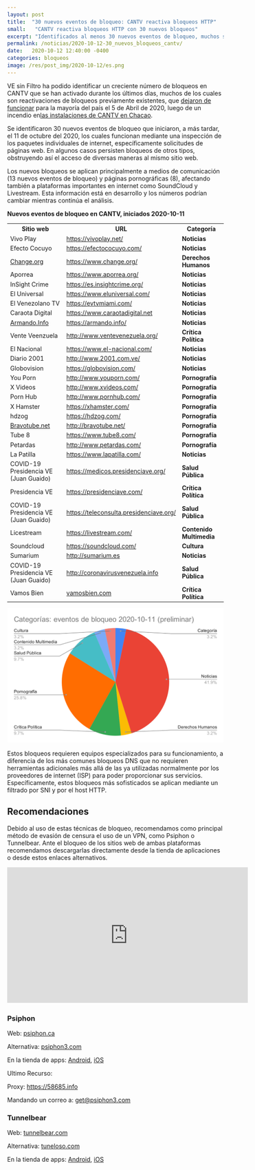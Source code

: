 ```yaml
---
layout: post
title:  "30 nuevos eventos de bloqueo: CANTV reactiva bloqueos HTTP"
small:   "CANTV reactiva bloqueos HTTP con 30 nuevos bloqueos"
excerpt: "Identificados al menos 30 nuevos eventos de bloqueo, muchos son bloqueos que dejaron de funiconar en abril luego de incendio en instalación de CANTV"
permalink: /noticias/2020-10-12-30_nuevos_bloqueos_cantv/
date:   2020-10-12 12:40:00 -0400
categories: bloqueos
image: /res/post_img/2020-10-12/es.png
---
```


VE sin Filtro ha podido identificar un creciente número de bloqueos en CANTV que se han activado durante los últimos días, muchos de los cuales son reactivaciones de bloqueos previamente existentes, que [dejaron de funcionar](https://vesinfiltro.com/noticias/2020-04-06-levantados_multiples_bloqueos_cantv) para la mayoría del país el 5 de Abril de 2020, luego de un incendio en[las instalaciones de CANTV en Chacao](https://efectococuyo.com/la-humanidad/incendio-en-edificio-de-la-cantv-chacao-fue-controlado-por-bomberos/).

Se identificaron 30 nuevos eventos de bloqueo que iniciaron, a más tardar, el 11 de octubre del 2020, los cuales funcionan mediante una inspección de los paquetes individuales de internet, específicamente solicitudes de páginas web. En algunos casos persisten bloqueos de otros tipos, obstruyendo así el acceso de diversas maneras al mismo sitio web.

Los nuevos bloqueos se aplican principalmente a medios de comunicación (13 nuevos eventos de bloqueo) y páginas pornográficas (8), afectando también a plataformas importantes en internet como SoundCloud y Livestream. Esta información está en desarrollo y los números podrían cambiar mientras continúa el análisis.

**Nuevos eventos de bloqueo en CANTV, iniciados 2020-10-11**


<table>
  <tr>
   <th>Sitio web
   </th>
   <th>URL
   </th>
   <th>Categoría
   </th>
  </tr>
  <tr>
   <td>Vivo Play
   </td>
   <td><a href="https://vivoplay.net/">https://vivoplay.net/</a>
   </td>
   <td><strong>Noticias</strong>
   </td>
  </tr>
  <tr>
   <td>Efecto Cocuyo
   </td>
   <td><a href="https://efectococuyo.com/">https://efectococuyo.com/</a>
   </td>
   <td><strong>Noticias</strong>
   </td>
  </tr>
  <tr>
   <td><a href="http://change.org/">Change.org</a>
   </td>
   <td><a href="https://www.change.org/">https://www.change.org/</a>
   </td>
   <td><strong>Derechos Humanos</strong>
   </td>
  </tr>
  <tr>
   <td>Aporrea
   </td>
   <td><a href="https://www.aporrea.org/">https://www.aporrea.org/</a>
   </td>
   <td><strong>Noticias</strong>
   </td>
  </tr>
  <tr>
   <td>InSight Crime
   </td>
   <td><a href="https://es.insightcrime.org/">https://es.insightcrime.org/</a>
   </td>
   <td><strong>Noticias</strong>
   </td>
  </tr>
  <tr>
   <td>El Universal
   </td>
   <td><a href="https://www.eluniversal.com/">https://www.eluniversal.com/</a>
   </td>
   <td><strong>Noticias</strong>
   </td>
  </tr>
  <tr>
   <td>El Venezolano TV
   </td>
   <td><a href="https://evtvmiami.com/">https://evtvmiami.com/</a>
   </td>
   <td><strong>Noticias</strong>
   </td>
  </tr>
  <tr>
   <td>Caraota Digital
   </td>
   <td><a href="https://www.caraotadigital.net">https://www.caraotadigital.net</a>
   </td>
   <td><strong>Noticias</strong>
   </td>
  </tr>
  <tr>
   <td><a href="http://armando.info/">Armando.Info</a>
   </td>
   <td><a href="https://armando.info/">https://armando.info/</a>
   </td>
   <td><strong>Noticias</strong>
   </td>
  </tr>
  <tr>
   <td>Vente Veenzuela
   </td>
   <td><a href="http://www.ventevenezuela.org/">http://www.ventevenezuela.org/</a>
   </td>
   <td><strong>Crítica Política</strong>
   </td>
  </tr>
  <tr>
   <td>El Nacional
   </td>
   <td><a href="https://www.el-nacional.com/">https://www.el-nacional.com/</a>
   </td>
   <td><strong>Noticias</strong>
   </td>
  </tr>
  <tr>
   <td>Diario 2001
   </td>
   <td><a href="http://www.2001.com.ve/">http://www.2001.com.ve/</a>
   </td>
   <td><strong>Noticias</strong>
   </td>
  </tr>
  <tr>
   <td>Globovision
   </td>
   <td><a href="https://globovision.com/">https://globovision.com/</a>
   </td>
   <td><strong>Noticias</strong>
   </td>
  </tr>
  <tr>
   <td>You Porn
   </td>
   <td><a href="http://www.youporn.com/">http://www.youporn.com/</a>
   </td>
   <td><strong>Pornografía</strong>
   </td>
  </tr>
  <tr>
   <td>X Videos
   </td>
   <td><a href="http://www.xvideos.com/">http://www.xvideos.com/</a>
   </td>
   <td><strong>Pornografía</strong>
   </td>
  </tr>
  <tr>
   <td>Porn Hub
   </td>
   <td><a href="http://www.pornhub.com/">http://www.pornhub.com/</a>
   </td>
   <td><strong>Pornografía</strong>
   </td>
  </tr>
  <tr>
   <td>X Hamster
   </td>
   <td><a href="https://xhamster.com/">https://xhamster.com/</a>
   </td>
   <td><strong>Pornografía</strong>
   </td>
  </tr>
  <tr>
   <td>hdzog
   </td>
   <td><a href="https://hdzog.com/">https://hdzog.com/</a>
   </td>
   <td><strong>Pornografía</strong>
   </td>
  </tr>
  <tr>
   <td><a href="http://bravotube.net/">Bravotube.net</a>
   </td>
   <td><a href="http://bravotube.net/">http://bravotube.net/</a>
   </td>
   <td><strong>Pornografía</strong>
   </td>
  </tr>
  <tr>
   <td>Tube 8
   </td>
   <td><a href="https://www.tube8.com/">https://www.tube8.com/</a>
   </td>
   <td><strong>Pornografía</strong>
   </td>
  </tr>
  <tr>
   <td>Petardas
   </td>
   <td><a href="http://www.petardas.com/">http://www.petardas.com/</a>
   </td>
   <td><strong>Pornografía</strong>
   </td>
  </tr>
  <tr>
   <td>La Patilla
   </td>
   <td><a href="https://www.lapatilla.com/">https://www.lapatilla.com/</a>
   </td>
   <td><strong>Noticias</strong>
   </td>
  </tr>
  <tr>
   <td>COVID-19 Presidencia VE (Juan Guaido)
   </td>
   <td><a href="https://medicos.presidenciave.org/">https://medicos.presidenciave.org/</a>
   </td>
   <td><strong>Salud Pública</strong>
   </td>
  </tr>
  <tr>
   <td>Presidencia VE
   </td>
   <td><a href="https://presidenciave.com/">https://presidenciave.com/</a>
   </td>
   <td><strong>Crítica Política</strong>
   </td>
  </tr>
  <tr>
   <td>COVID-19 Presidencia VE (Juan Guaido)
   </td>
   <td><a href="https://teleconsulta.presidenciave.org/">https://teleconsulta.presidenciave.org/</a>
   </td>
   <td><strong>Salud Pública</strong>
   </td>
  </tr>
  <tr>
   <td>Licestream
   </td>
   <td><a href="https://livestream.com/">https://livestream.com/</a>
   </td>
   <td><strong>Contenido Multimedia</strong>
   </td>
  </tr>
  <tr>
   <td>Soundcloud
   </td>
   <td><a href="https://soundcloud.com/">https://soundcloud.com/</a>
   </td>
   <td><strong>Cultura</strong>
   </td>
  </tr>
  <tr>
   <td>Sumarium
   </td>
   <td><a href="http://sumarium.es/">http://sumarium.es</a>
   </td>
   <td><strong>Noticias</strong>
   </td>
  </tr>
  <tr>
   <td>COVID-19 Presidencia VE (Juan Guaido)
   </td>
   <td><a href="http://coronavirusvenezuela.info/">http://coronavirusvenezuela.info</a>
   </td>
   <td><strong>Salud Pública</strong>
   </td>
  </tr>
  <tr>
   <td>Vamos Bien
   </td>
   <td><a href="http://vamosbien.com/">vamosbien.com</a>
   </td>
   <td><strong>Crítica Política</strong>
   </td>
  </tr>
</table>

![Tabla de catgeorias del sitio de los eventos](/res/post_img/2020-10-12/chart-es.svg)

Estos bloqueos requieren equipos especializados para su funcionamiento, a diferencia de los más comunes bloqueos DNS que no requieren herramientas adicionales más allá de las ya utilizadas normalmente por los proveedores de internet (ISP) para poder proporcionar sus servicios. Específicamente, estos bloqueos más sofisticados se aplican mediante un filtrado por SNI y por el host HTTP.

## Recomendaciones

Debido al uso de estas técnicas de bloqueo, recomendamos como principal método de evasión de censura el uso de un VPN, como Psiphon o Tunnelbear. Ante el bloqueo de los sitios web de ambas plataformas recomendamos descargarlas directamente desde la tienda de aplicaciones o desde estos enlaces alternativos.

<iframe width="560" height="315" src="https://www.youtube-nocookie.com/embed/iYQQTE1-Thk" frameborder="0" allow="accelerometer; autoplay; clipboard-write; encrypted-media; gyroscope; picture-in-picture" allowfullscreen></iframe>

### Psiphon

Web: [psiphon.ca](https://psiphon.ca)

Alternativa: [psiphon3.com](http://psiphon3.com/es/download.html)

En la tienda de apps: [Android](https://play.google.com/store/apps/details?id=com.psiphon3.subscription), [iOS](https://apps.apple.com/us/app/psiphon/id1276263909?ls=1)

Ultimo Recurso:

Proxy: https://58685.info

Mandando un correo a: [get@psiphon3.com](mailto:get@psiphon3.com)

### Tunnelbear

Web: [tunnelbear.com](https://tunnelbear.com)

Alternativa: [tuneloso.com](https://tuneloso.com)

En la tienda de apps: [Android](https://play.google.com/store/apps/details?id=com.tunnelbear.android), [iOS](https://apps.apple.com/us/app/tunnelbear/id564842283?ls=1)
